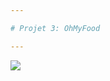 ```yaml
--- 

# Projet 3: OhMyFood

---
```


![](https://github.com/Cyril-Develop/Ohmyfood.github.io/blob/main/assets/screenshot/screenshot.png)